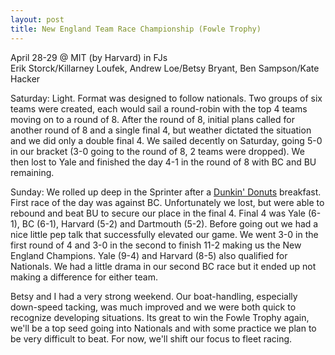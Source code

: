 ```yaml
--- 
layout: post
title: New England Team Race Championship (Fowle Trophy)
---
```

April 28-29 @ MIT (by Harvard) in FJs<br />
Erik Storck/Killarney Loufek, Andrew Loe/Betsy Bryant, Ben Sampson/Kate Hacker<br />

Saturday: Light. Format was designed to follow nationals. Two groups of six teams were created, each would sail a round-robin with the top 4 teams moving on to a round of 8. After the round of 8, initial plans called for another round of 8 and a single final 4, but weather dictated the situation and we did only a double final 4. We sailed decently on Saturday, going 5-0 in our bracket (3-0 going to the round of 8, 2 teams were dropped). We then lost to Yale and finished the day 4-1 in the round of 8 with BC and BU remaining.

Sunday: We rolled up deep in the Sprinter after a <a href="https://www.dunkindonuts.com/">Dunkin' Donuts</a> breakfast. First race of the day was against BC. Unfortunately we lost, but were able to rebound and beat BU to secure our place in the final 4. Final 4 was Yale (6-1), BC (6-1), Harvard (5-2) and Dartmouth (5-2). Before going out we had a nice little pep talk that successfully elevated our game. We went 3-0 in the first round of 4 and 3-0 in the second to finish 11-2 making us the New England Champions. Yale (9-4) and Harvard (8-5) also qualified for Nationals. We had a little drama in our second BC race but it ended up not making a difference for either team.

Betsy and I had a very strong weekend. Our boat-handling, especially down-speed tacking, was much improved and we were both quick to recognize developing situations. Its great to win the Fowle Trophy again, we'll be a top seed going into Nationals and with some practice we plan to be very difficult to beat. For now, we'll shift our focus to fleet racing.
